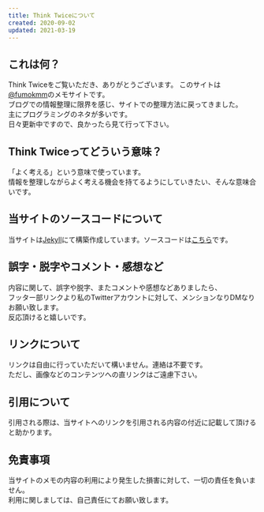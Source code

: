 ```yaml
---
title: Think Twiceについて
created: 2020-09-02
updated: 2021-03-19
---
```

## <a name="what">これは何？</a>

Think Twiceをご覧いただき、ありがとうございます。
このサイトは[@fumokmm](https://twitter.com/fumokmm)のメモサイトです。  
ブログでの情報整理に限界を感じ、サイトでの整理方法に戻ってきました。  
主にプログラミングのネタが多いです。  
日々更新中ですので、良かったら見て行って下さい。  

## <a name="mean">Think Twiceってどういう意味？</a>

「よく考える」という意味で使っています。  
情報を整理しながらよく考える機会を持てるようにしていきたい、そんな意味合いです。  

## <a name="source">当サイトのソースコードについて</a>

当サイトは[Jekyll](https://jekyllrb.com/)にて構築作成しています。ソースコードは[こちら](https://github.com/fumokmm/fumokmm.github.io)です。

## <a name="feedback">誤字・脱字やコメント・感想など</a>

内容に関して、誤字や脱字、またコメントや感想などありましたら、  
フッター部リンクより私のTwitterアカウントに対して、メンションなりDMなりお願い致します。  
反応頂けると嬉しいです。  

## <a name="link">リンクについて</a>

リンクは自由に行っていただいて構いません。連絡は不要です。  
ただし、画像などのコンテンツへの直リンクはご遠慮下さい。

## <a name="quote">引用について</a>

引用される際は、当サイトへのリンクを引用される内容の付近に記載して頂けると助かります。

## <a name="disclaimer">免責事項</a>

当サイトのメモの内容の利用により発生した損害に対して、一切の責任を負いません。  
利用に関しましては、自己責任にてお願い致します。
